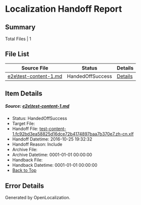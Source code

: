 # <a name='report-top'></a> Localization Handoff Report

## Summary
 Total Files | 1

## File List
 Source File | Status | Details 
 ----------- | ------ | ------- 
 [e2e\test-content-1.md](https://github.com/OpenLocalizationTestOrg/ol-test0/blob/cf6a2a1051ae1048c04e950d424477f30887aa12/e2e/test-content-1.md) | HandedOffSuccess | [Details](#2b811829691fe6eac542be13b5cbc1a7536e02e91)

## Item Details
##### <a name='2b811829691fe6eac542be13b5cbc1a7536e02e91'></a> Source: [e2e\test-content-1.md](https://github.com/OpenLocalizationTestOrg/ol-test0/blob/cf6a2a1051ae1048c04e950d424477f30887aa12/e2e/test-content-1.md)
* Status: HandedOffSuccess
* Target File: 
* Handoff File: [test-content-1.fc92bd3ea58825d16dce72b4174897baa7b370e7.zh-cn.xlf](https://github.com/OpenLocalizationTestOrg/ol-test0-handoff/blob/74e06c3a769869eba31954c97fd1c34ca0319f61/ol-handoff/OpenLocalizationTestOrg/ol-test0-zhcn/shujia/ht/test-content-1.fc92bd3ea58825d16dce72b4174897baa7b370e7.zh-cn.xlf)
* Handoff Datetime: 2016-10-25 19:32:32
* Handoff Reason: Include
* Archive File: 
* Archive Datetime: 0001-01-01 00:00:00
* Handback File: 
* Handback Datetime: 0001-01-01 00:00:00
* [Back to Top](#report-top)


## Error Details

Generated by OpenLocalization.
